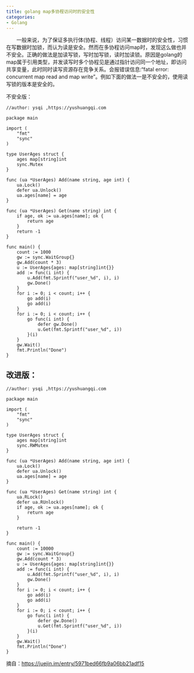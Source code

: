 ```yaml
---
title: golang map多协程访问时的安全性
categories:
- Golang
---
```



　　一般来说，为了保证多执行体(协程、线程）访问某一数据时的安全性，习惯在写数据时加锁，而认为读是安全。然而在多协程访问map时，发现这么做也并不安全。正确的做法是加读写锁，写时加写锁，读时加读锁。原因是golang的map属于引用类型，并发读写时多个协程见是通过指针访问同一个地址，即访问共享变量，此时同时读写资源存在竞争关系。会报错误信息:“fatal error: concurrent map read and map write”。例如下面的做法一是不安全的，使用读写锁的版本是安全的。

不安全版：
```
//author: ysqi ,https://yushuangqi.com

package main

import (
	"fmt"
	"sync"
)

type UserAges struct {
	ages map[string]int
	sync.Mutex
}

func (ua *UserAges) Add(name string, age int) {
	ua.Lock()
	defer ua.Unlock()
	ua.ages[name] = age
}

func (ua *UserAges) Get(name string) int {
	if age, ok := ua.ages[name]; ok {
		return age
	}
	return -1
}

func main() {
	count := 1000
	gw := sync.WaitGroup{}
	gw.Add(count * 3)
	u := UserAges{ages: map[string]int{}}
	add := func(i int) {
		u.Add(fmt.Sprintf("user_%d", i), i)
		gw.Done()
	}
	for i := 0; i < count; i++ {
		go add(i)
		go add(i)
	}
	for i := 0; i < count; i++ {
		go func(i int) {
			defer gw.Done()
			u.Get(fmt.Sprintf("user_%d", i))
		}(i)
	}
	gw.Wait()
	fmt.Println("Done")
}

```

## 改进版：
```
//author: ysqi ,https://yushuangqi.com

package main

import (
	"fmt"
	"sync"
)

type UserAges struct {
	ages map[string]int
	sync.RWMutex
}

func (ua *UserAges) Add(name string, age int) {
	ua.Lock()
	defer ua.Unlock()
	ua.ages[name] = age
}

func (ua *UserAges) Get(name string) int {
	ua.RLock()
	defer ua.RUnlock()
	if age, ok := ua.ages[name]; ok {
		return age
	}

	return -1
}

func main() {
	count := 10000
	gw := sync.WaitGroup{}
	gw.Add(count * 3)
	u := UserAges{ages: map[string]int{}}
	add := func(i int) {
		u.Add(fmt.Sprintf("user_%d", i), i)
		gw.Done()
	}
	for i := 0; i < count; i++ {
		go add(i)
		go add(i)
	}
	for i := 0; i < count; i++ {
		go func(i int) {
			defer gw.Done()
			u.Get(fmt.Sprintf("user_%d", i))
		}(i)
	}
	gw.Wait()
	fmt.Println("Done")
}
```
摘自：https://juejin.im/entry/5971bed66fb9a06bb21adf15